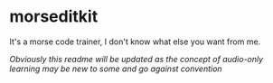 # morseditkit
It's a morse code trainer, I don't know what else you want from me.

*Obviously this readme will be updated as the concept of audio-only learning may be new to some and go against convention*
